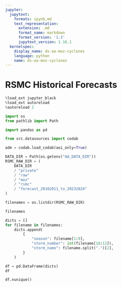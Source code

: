 ```yaml
---
jupyter:
  jupytext:
    formats: ipynb,md
    text_representation:
      extension: .md
      format_name: markdown
      format_version: '1.3'
      jupytext_version: 1.16.1
  kernelspec:
    display_name: ds-aa-moz-cyclones
    language: python
    name: ds-aa-moz-cyclones
---
```


# RSMC Historical Forecasts

```python
%load_ext jupyter_black
%load_ext autoreload
%autoreload 2
```

```python
import os
from pathlib import Path

import pandas as pd

from src.datasources import codab
```

```python
adm = codab.load_codab(aoi_only=True)
```

```python
DATA_DIR = Path(os.getenv("AA_DATA_DIR"))
RSMC_RAW_DIR = (
    DATA_DIR
    / "private"
    / "raw"
    / "moz"
    / "rsmc"
    / "forecast_20102011_to_20232024"
)
```

```python
filenames = os.listdir(RSMC_RAW_DIR)
```

```python
filenames
```

```python
dicts = []
for filename in filenames:
    dicts.append(
        {
            "season": filename[1:9],
            "storm_number": int(filename[10:12]),
            "storm_name": filename.split(".")[2],
        }
    )

df = pd.DataFrame(dicts)
df
```

```python
df.nunique()
```
